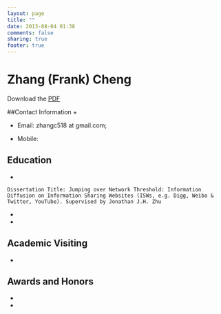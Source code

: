 ```yaml
---
layout: page
title: ""
date: 2013-08-04 01:38
comments: false
sharing: true
footer: true
---
```





# Zhang (Frank) Cheng

Download the [PDF](http://chengjun.github.io/cv/Cheng-Jun_Wang.pdf)


##Contact Information
+ 

+ Email: zhangc518 at gmail.com; 

+ Mobile: 



## Education

+ 

	Dissertation Title: Jumping over Network Threshold: Information Diffusion on Information Sharing Websites (ISWs, e.g. Digg, Weibo & Twitter, YouTube). Supervised by Jonathan J.H. Zhu


+ 


+ 

## Academic Visiting
+ 

## Awards and Honors


+ 

+ 


